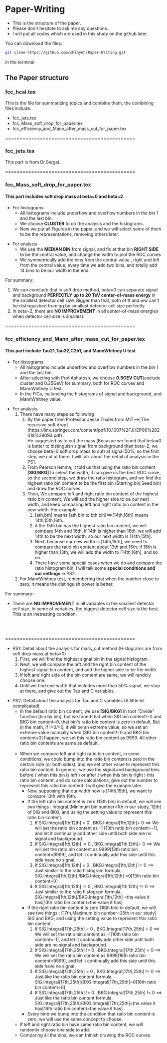 
# Paper-Writing

* This is the structure of the paper.<br />
* Please don't hesitate to ask me any questions.<br />
* I will put all codes which are used in this study on the github later.<br />

You can download the files:
```bash
git clone https://github.com/chihyeh/Paper-Writing.git
```
in the terminal

## The Paper structure

### fcc_hcal.tex
This is the file for summarizing topics and combine them, the combining files include:<br />
* fcc_jets.tex<br />
* fcc_Mass_soft_drop_for_paper.tex<br />
* fcc_efficiency_and_Mann_after_mass_cut_for_paper.tex<br />

=============================================
### fcc_jets.tex
This part is from Dr.Sergei.<br />

=============================================
### fcc_Mass_soft_drop_for_paper.tex 
#### This part includes soft drop mass at beta=0 and beta=2 
<ul>
<li>For histograms
<ul>
<li>All histograms include underflow and overflow numbers in the bin 1 and the last bin.</li>
<li>We choose <strong>CLUSTER</strong> to do the analysis and the histograms.</li>
<li>Now we put all Figures in the paper, and we will select some of them to be the representations, removing others later.</li>
</ul>
</li>
</ul>

<ul>
<li>For analysis
<ul>
<li>We use the <strong>MEDIAN BIN</strong> from signal, and fix at that bin <strong>RIGHT SIDE</strong> to be the central value, and change the width to plot the ROC curves</li>
<li>We symmetrically add the bins from the central value , right and left from the central value, every time we add two bins, and totally add 14 bins to be our width in the end.
</ul>
</li>
</ul>

For summary:
<ol>
<li>We can conclude that in soft drop method, beta=0 can separate signal and background <strong>PERFECTLY up to 20 TeV center-of-mass energy</strong> in the smallest detector cell size. Bigger than that, both of tt and ww can't be distinguished from qq by smallest detector cell size perfectly.</li>
<li>In beta=2, there are <strong>NO IMPROVEMENT</strong> in all center-of-mass energies when detector cell size is smallest.</li>
</ol>

=============================================
### fcc_efficiency_and_Mann_after_mass_cut_for_paper.tex
#### This part include Tau21,Tau32,C2b1, and MannWhitney U test
<ul>
<li>For histograms
<ul>
<li>All histograms include underflow and overflow numbers in the bin 1 and the last bin.</li>
<li>After selecting with Prof.Ashutosh, we choose <strong>0.5GEV CUT</strong>(exclude cluster and 0.25GeV) for summary, both for ROC curves and MannWhitney U test.</li>
<li>In the FIGs, inclunding the histograms of signal and background, and MannWhitney value.</li>
</ul>
</li>
</ul>

<ul>
<li>For analysis
<ol>
<li>There have many steps as following
<ol>
<li>By the paper from Professor Jesse Thaler from MIT-->[The recursive soft drop](https://link.springer.com/content/pdf/10.1007%2FJHEP06%282018%29093.pdf)<br />
    He suggested us to cut the mass (Becasue we found that beta=0 is better to distinguish signal from background than beta=2, we choose beta=0 soft drop mass to cut) at signal 50%, so the first step, we cut at there. I will talk about the detail of analysis in the PS1.</li>
<li>From Pearson lemma, it told us that using the ratio bin content <strong>[SIG/BKG]</strong> to select the width, it can give us the best ROC curve, so the second step, we draw the ratio histogram, and we find the highest ratio bin content to be the first bin (Starting bin,Seed bin) and draw the ROC curves.</li>
<li>Then, We compare left and right ratio bin content of the highest ratio bin content, We will add the higher side to be our next width, and keep comparing left and right ratio bin content in the new width. For example:
<ol>
<li>[ath,bth] means [ath bin to bth bin]==>[14th,16th] means 14th,15th,16th.
<li>if the 15th bin has the highest ratio bin content, we will compare 14th and 16th, if 14th is higher than 16th, we will add 14th to be the next width, so our next width is [14th,15th].</li>
<li>Next, because our new width is [14th,15th], we need to compare the ratio bin content about 13th and 16th, if 16th is higher than 13th, we will add the width to [14th,16th], and so on.</li>
<li>There have some special cases when we do and compare the ratio histogram bin, I will talk some <strong>special conditions and our settings</strong> in PS2.</li>
</ol>
</ol>
<li>For MannWhitney test, remembering that when the number close to zero, it means the distinguish power is better.</li>
</ul>

For summary: 
* There are <strong>NO IMPROVEMENT</strong> in all variables in the smallest detector cell size. In some of variables, the biggest detector cell size is the best. This is an inetresting condition.<br />
<br />
<br />

=============================================

<ul>
<li>PS1: Detail about the analysis for mass_cut method (Histograms are from soft drop mass at beta=0)
<ol>
<li>First, we will find the highest signal bin in the signal histogram.</li>
<li>Next, we will compare the left and the right bin content of the highest signal bin content, and add the higher side to be the width.</li>
<li>If left and right side of the bin content are same, we will randoly choose one.
<li>Until we find one width that includes more than 50% signal, we stop at there, and give out the Tau and C variables.</li>
</ol>
</li>
</ul>

<ul>
<li>PS2: Detail about the analysis for Tau and C variables (A little bit complicated)
<br />
<ul>
<li>In the default ratio bin content, we use <strong>[SIG/BKG]</strong> in root "Divide" function [bin by bin], but we found that when SIG bin content!=0 and BKG bin content=0, that bin's ratio bin content is zero in default. But in the math, if !=0/=0, it will be an extreme value, so we set an extreme value manually when [SIG bin content!=0 and BKG bin content=0] happen, we set this ratio bin content as 9999. All other ratio bin contents are same as default.</li>
<br />
<li>When we compare left and right ratio bin content, in some conditions, we could bump into the ratio bin content is zero in the certain side (or both sides), and we set other value to represent this ratio bin content. In general, we use the signal and background bins before ( when this bin is left ) or after ( when this bin is right ) this ratio bin content, and do some calculations, give out the number to represent this ratio bin content. I will give the example later.
<ul>
<li>Now, supposing that our width now is [14th,15th], we want to compare 13th with 16th.</li>
<li>If the left ratio bin content is zero (13th bin) in default, we will see two things : Integral.[Minimum bin number=1th in our study, 12th] of SIG and BKG, and using the setting value to represent this ratio bin content.
<ol>
<li>If SIG.Integral[1th,12th] = 0 , BKG.Integral[1th,12th]= 0 ==> We will set the ratio bin content as -1 [13th ratio bin content=-1], and let it continually add other side until both side are no signal and background.</li> 
<li>If SIG.Integral[1th,12th] != 0 , BKG.Integral[1th,12th]= 0 ==> We will set the ratio bin content as 9999[13th ratio bin content=9999], and let it continually add this side until this side have no signal.</li> 
<li>If SIG.Integral[1th,12th] = 0 , BKG.Integral[1th,12th] != 0 ==> Just similar to the ratio histogram formula, SIG.Integral[1th,12th] /BKG.Integral[1th,12th] =0[13th ratio bin content=0]</li> 
<li>If SIG.Integral[1th,12th] != 0 , BKG.Integral[1th,12th] != 0 ==> Just similar to the ratio histogram formula, SIG.Integral[1th,12th]/BKG.Integral[1th,12th] =the value it has[13th ratio bin content=the value it has]</li> 
</ol>
<li>If the right ratio bin content is zero (16th bin) in default, we will see two things : [17th,Maximum bin number=25th in our study] SIG and BKG, and using the setting value to represent this ratio bin content.
<ol>
<li>If SIG.Integral[17th,25th] = 0 , BKG.Integral[17th,25th] = 0 ==> We will set the ratio bin content as -1[16th ratio bin content=-1], and let it continually add other side until both side are no signal and background.</li> 
<li>If SIG.Integral[17th,25th] != 0 , BKG.Integral[17th,25th] = 0 ==> We will set the ratio bin content as 9999[16th ratio bin content=9999], and let it continually add this side until this side have no signal.</li> 
<li>If SIG.Integral[17th,25th] = 0 , BKG.Integral[17th,25th] != 0 ==> Just like the ratio bin content formula, SIG.Integral[17th,25th]/BKG.Integral[17th,25th]=0[16th ratio bin content=0]</li> 
<li>If SIG.Integral[17th,25th] != 0 , BKG.Integral[17th,25th] != 0 ==> Just like the ratio bin content formula, SIG.Integral[17th,25th]/BKG.Integral[17th,25th]=the value it has[16th ratio bin content=the value it has]</li> 
</ol>
<li>Every time we bump into the condition that ratio bin content is zero, we will use the same concept to choose.</li>
</ul>
<li>If left and right ratio bin have same ratio bin content, we will randomly choose one side to add.</li>
<li>Comparing all the bins, we can fninish drawing the ROC curves.</li>
</li>
</li>
</ul>







